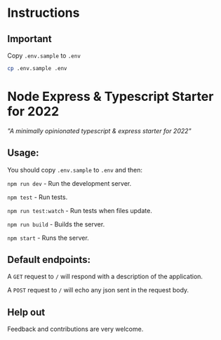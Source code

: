 # Instructions
## Important
Copy `.env.sample` to `.env`
```bash
cp .env.sample .env
```

# Node Express & Typescript Starter for 2022

*"A minimally opinionated typescript & express starter for 2022"*

## Usage:

You should copy `.env.sample` to `.env` and then:

`npm run dev` - Run the development server.

`npm test` - Run tests.

`npm run test:watch` - Run tests when files update.

`npm run build` - Builds the server.

`npm start` - Runs the server.
## Default endpoints:

A `GET` request to `/` will respond with a description of the application.

A `POST` request to `/` will echo any json sent in the request body.

## Help out

Feedback and contributions are very welcome.